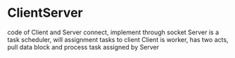 # ClientServer
code of Client and Server connect, implement through socket
Server is a task scheduler, will assignment tasks to client
Client is worker, has two acts, pull data block and process task assigned by Server
